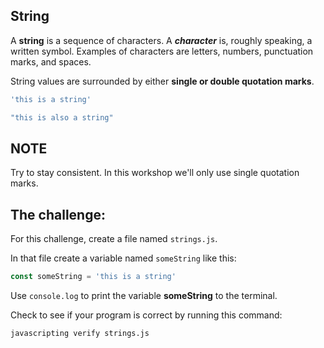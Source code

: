 ## String

A **string** is a sequence of characters. A ***character*** is, roughly
speaking, a written symbol. Examples of characters are letters, numbers,
punctuation marks, and spaces.

String values are surrounded by either **single or double quotation marks**.

```js
'this is a string'

"this is also a string"
```

## NOTE

Try to stay consistent. In this workshop we'll only use single quotation marks.

## The challenge:

For this challenge, create a file named `strings.js`.

In that file create a variable named `someString` like this:

```js
const someString = 'this is a string'
```

Use `console.log` to print the variable **someString** to the terminal.

Check to see if your program is correct by running this command:

`javascripting verify strings.js`

